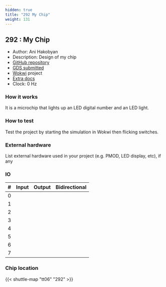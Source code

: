 ```yaml
---
hidden: true
title: "292 My Chip"
weight: 131
---
```


## 292 : My Chip

* Author: Ani Hakobyan
* Description: Design of my chip
* [GitHub repository](https://github.com/AniBobChum/My-Chip)
* [GDS submitted](https://github.com/AniBobChum/My-Chip/actions/runs/8676210159)
* [Wokwi](https://wokwi.com/projects/393815624518031361) project
* [Extra docs](None)
* Clock: 0 Hz

<!---

This file is used to generate your project datasheet. Please fill in the information below and delete any unused
sections.

You can also include images in this folder and reference them in the markdown. Each image must be less than
512 kb in size, and the combined size of all images must be less than 1 MB.
-->


### How it works

It is a microchip that lights up an LED digital number and an LED light.

### How to test

Test the project by starting the simulation in Wokwi then flicking switches.

### External hardware

List external hardware used in your project (e.g. PMOD, LED display, etc), if any


### IO

| # | Input          | Output         | Bidirectional   |
| - | -------------- | -------------- | --------------- |
| 0 |  |  |  |
| 1 |  |  |  |
| 2 |  |  |  |
| 3 |  |  |  |
| 4 |  |  |  |
| 5 |  |  |  |
| 6 |  |  |  |
| 7 |  |  |  |

### Chip location

{{< shuttle-map "tt06" "292" >}}

